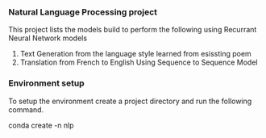 ### Natural Language Processing project

This project lists the models build to perform the following using Recurrant Neural Network models

1. Text Generation from the language style learned from esissting poem
2. Translation from French to English Using Sequence to Sequence Model

### Environment setup

To setup the environment create a project directory and run the following command.

   conda create -n nlp

   

